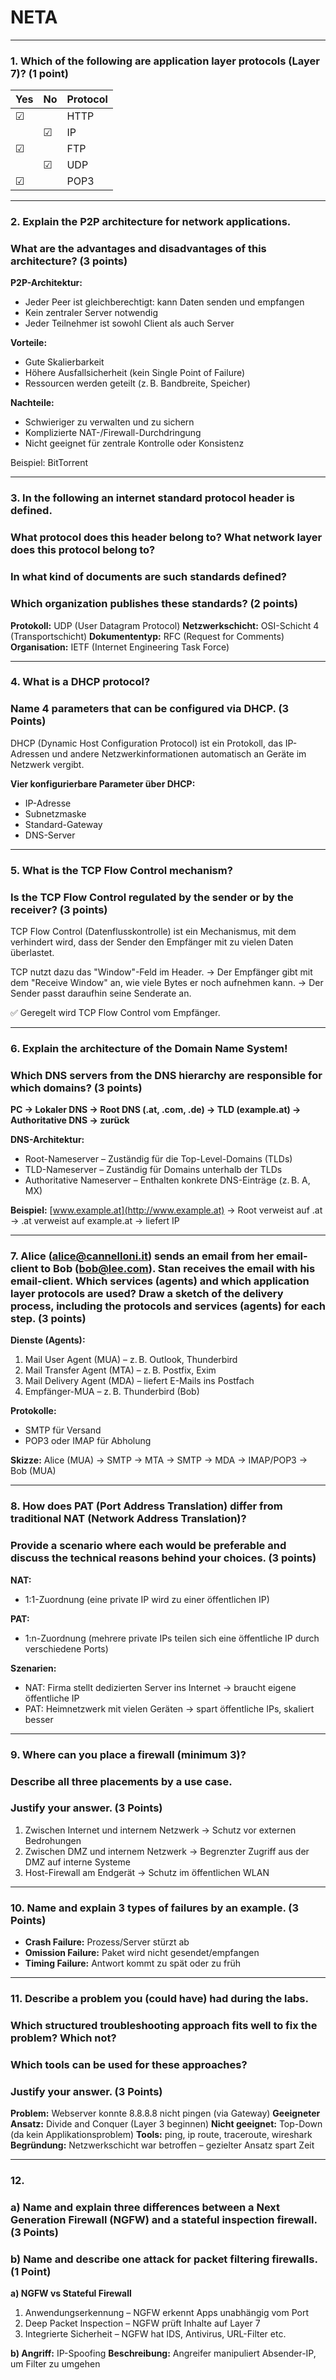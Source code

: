 # NETA

---

### 1. Which of the following are application layer protocols (Layer 7)? (1 point)

| Yes | No | Protocol |
| --- | -- | -------- |
| ☑   |    | HTTP     |
|     | ☑  | IP       |
| ☑   |    | FTP      |
|     | ☑  | UDP      |
| ☑   |    | POP3     |

---

### 2. Explain the P2P architecture for network applications. 
### What are the advantages and disadvantages of this architecture? (3 points)

**P2P-Architektur:**

* Jeder Peer ist gleichberechtigt: kann Daten senden und empfangen
* Kein zentraler Server notwendig
* Jeder Teilnehmer ist sowohl Client als auch Server

**Vorteile:**

* Gute Skalierbarkeit
* Höhere Ausfallsicherheit (kein Single Point of Failure)
* Ressourcen werden geteilt (z. B. Bandbreite, Speicher)

**Nachteile:**

* Schwieriger zu verwalten und zu sichern
* Komplizierte NAT-/Firewall-Durchdringung
* Nicht geeignet für zentrale Kontrolle oder Konsistenz

Beispiel: BitTorrent

---

### 3. In the following an internet standard protocol header is defined. 
### What protocol does this header belong to? What network layer does this protocol belong to? 
### In what kind of documents are such standards defined? 
### Which organization publishes these standards? (2 points)

**Protokoll:** UDP (User Datagram Protocol)
**Netzwerkschicht:** OSI-Schicht 4 (Transportschicht)
**Dokumententyp:** RFC (Request for Comments)
**Organisation:** IETF (Internet Engineering Task Force)

---

### 4. What is a DHCP protocol? 
### Name 4 parameters that can be configured via DHCP. (3 Points)

DHCP (Dynamic Host Configuration Protocol) ist ein Protokoll, das IP-Adressen und andere Netzwerkinformationen automatisch an Geräte im Netzwerk vergibt.

**Vier konfigurierbare Parameter über DHCP:**

* IP-Adresse
* Subnetzmaske
* Standard-Gateway
* DNS-Server

---

### 5. What is the TCP Flow Control mechanism? 
### Is the TCP Flow Control regulated by the sender or by the receiver? (3 points)

TCP Flow Control (Datenflusskontrolle) ist ein Mechanismus, mit dem verhindert wird, dass der Sender den Empfänger mit zu vielen Daten überlastet.

TCP nutzt dazu das "Window"-Feld im Header.
→ Der Empfänger gibt mit dem "Receive Window" an, wie viele Bytes er noch aufnehmen kann.
→ Der Sender passt daraufhin seine Sende­rate an.

✅ Geregelt wird TCP Flow Control vom Empfänger.

---

### 6. Explain the architecture of the Domain Name System! 
### Which DNS servers from the DNS hierarchy are responsible for which domains? (3 points)

**PC → Lokaler DNS → Root DNS (.at, .com, .de) → TLD (example.at) → Authoritative DNS → zurück**

**DNS-Architektur:**

* Root-Nameserver – Zuständig für die Top-Level-Domains (TLDs)
* TLD-Nameserver – Zuständig für Domains unterhalb der TLDs
* Authoritative Nameserver – Enthalten konkrete DNS-Einträge (z. B. A, MX)

**Beispiel:** [www.example.at](http://www.example.at) → Root verweist auf .at → .at verweist auf example.at → liefert IP

---

### 7. Alice ([alice@cannelloni.it](mailto:alice@cannelloni.it)) sends an email from her email-client to Bob ([bob@lee.com](mailto:bob@lee.com)). Stan receives the email with his email-client. Which services (agents) and which application layer protocols are used? Draw a sketch of the delivery process, including the protocols and services (agents) for each step. (3 points)

**Dienste (Agents):**

1. Mail User Agent (MUA) – z. B. Outlook, Thunderbird
2. Mail Transfer Agent (MTA) – z. B. Postfix, Exim
3. Mail Delivery Agent (MDA) – liefert E-Mails ins Postfach
4. Empfänger-MUA – z. B. Thunderbird (Bob)

**Protokolle:**

* SMTP für Versand
* POP3 oder IMAP für Abholung

**Skizze:**
Alice (MUA) → SMTP → MTA → SMTP → MDA → IMAP/POP3 → Bob (MUA)

---

### 8. How does PAT (Port Address Translation) differ from traditional NAT (Network Address Translation)? 
### Provide a scenario where each would be preferable and discuss the technical reasons behind your choices. (3 points)

**NAT:**

* 1:1-Zuordnung (eine private IP wird zu einer öffentlichen IP)

**PAT:**

* 1\:n-Zuordnung (mehrere private IPs teilen sich eine öffentliche IP durch verschiedene Ports)

**Szenarien:**

* NAT: Firma stellt dedizierten Server ins Internet → braucht eigene öffentliche IP
* PAT: Heimnetzwerk mit vielen Geräten → spart öffentliche IPs, skaliert besser

---

### 9. Where can you place a firewall (minimum 3)? 
### Describe all three placements by a use case. 
### Justify your answer. (3 Points)

1. Zwischen Internet und internem Netzwerk
   → Schutz vor externen Bedrohungen
2. Zwischen DMZ und internem Netzwerk
   → Begrenzter Zugriff aus der DMZ auf interne Systeme
3. Host-Firewall am Endgerät
   → Schutz im öffentlichen WLAN

---

### 10. Name and explain 3 types of failures by an example. (3 Points)

* **Crash Failure:** Prozess/Server stürzt ab
* **Omission Failure:** Paket wird nicht gesendet/empfangen
* **Timing Failure:** Antwort kommt zu spät oder zu früh

---

### 11. Describe a problem you (could have) had during the labs. 
### Which structured troubleshooting approach fits well to fix the problem? Which not? 
### Which tools can be used for these approaches? 
### Justify your answer. (3 Points)

**Problem:** Webserver konnte 8.8.8.8 nicht pingen (via Gateway)
**Geeigneter Ansatz:** Divide and Conquer (Layer 3 beginnen)
**Nicht geeignet:** Top-Down (da kein Applikationsproblem)
**Tools:** ping, ip route, traceroute, wireshark
**Begründung:** Netzwerkschicht war betroffen – gezielter Ansatz spart Zeit

---

### 12. 
### a) Name and explain three differences between a Next Generation Firewall (NGFW) and a stateful inspection firewall. (3 Points)

### b) Name and describe one attack for packet filtering firewalls. (1 Point)

**a) NGFW vs Stateful Firewall**

1. Anwendungserkennung – NGFW erkennt Apps unabhängig vom Port
2. Deep Packet Inspection – NGFW prüft Inhalte auf Layer 7
3. Integrierte Sicherheit – NGFW hat IDS, Antivirus, URL-Filter etc.

**b) Angriff:** IP-Spoofing
**Beschreibung:** Angreifer manipuliert Absender-IP, um Filter zu umgehen
